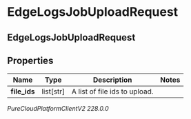 # EdgeLogsJobUploadRequest

## EdgeLogsJobUploadRequest

## Properties

|Name | Type | Description | Notes|
|------------ | ------------- | ------------- | -------------|
| **file_ids** | list[str] | A list of file ids to upload. | |



_PureCloudPlatformClientV2 228.0.0_
